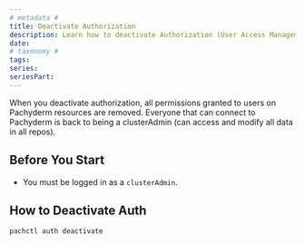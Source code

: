 ```yaml
---
# metadata # 
title: Deactivate Authorization
description: Learn how to deactivate Authorization (User Access Management) in Pachyderm.
date: 
# taxonomy #
tags: 
series:
seriesPart:
---
```


When you deactivate authorization, all permissions granted to users on Pachyderm resources are removed. Everyone that can connect to Pachyderm is back to being a clusterAdmin (can access and modify all data in all repos).

## Before You Start 

- You must be logged in as a `clusterAdmin`.

## How to Deactivate Auth 

```s
pachctl auth deactivate
```
